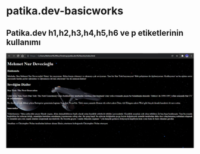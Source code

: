 # patika.dev-basicworks

## Patika.dev h1,h2,h3,h4,h5,h6 ve p etiketlerinin kullanımı 

![banner resmi](https://github.com/mnd-dvc/patika.dev-basicworks/blob/main/readmepic.png)

